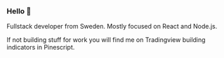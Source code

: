 ### Hello 👋

Fullstack developer from Sweden.
Mostly focused on React and Node.js.

If not building stuff for work you will find me on Tradingview building indicators in Pinescript.


